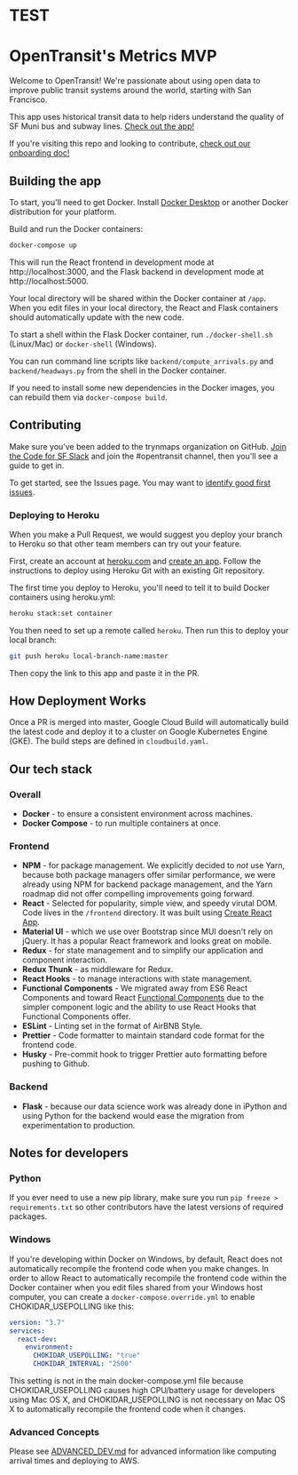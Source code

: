 # TEST
# OpenTransit's Metrics MVP

Welcome to OpenTransit! We're passionate about using open data to improve
public transit systems around the world, starting with San Francisco.

This app uses historical transit data to help riders understand
the quality of SF Muni bus and subway lines. [Check out the app!](http://muni.opentransit.city/)

If you're visiting this repo and looking to contribute, [check out our onboarding doc!](http://bit.ly/opentransit-onboarding)

## Building the app

To start, you'll need to get Docker. Install [Docker Desktop](https://www.docker.com/products/docker-desktop) or another Docker distribution for your platform.

Build and run the Docker containers:

```sh
docker-compose up
```

This will run the React frontend in development mode at http://localhost:3000,
and the Flask backend in development mode at http://localhost:5000.

Your local directory will be shared within the Docker container at `/app`.
When you edit files in your local directory, the React and Flask containers should automatically update with the new code.

To start a shell within the Flask Docker container, run `./docker-shell.sh` (Linux/Mac) or `docker-shell` (Windows).

You can run command line scripts like `backend/compute_arrivals.py` and `backend/headways.py` from the shell in the Docker container.

If you need to install some new dependencies in the Docker images, you can rebuild them via `docker-compose build`.

## Contributing

Make sure you've been added to the trynmaps organization on GitHub.
[Join the Code for SF Slack](http://c4sf.me/slack) and join the #opentransit channel,
then you'll see a guide to get in.

To get started, see the Issues page. You may want to [identify good first issues](https://github.com/trynmaps/metrics-mvp/labels/Good%20First%20Issue).

### Deploying to Heroku

When you make a Pull Request, we would suggest you deploy your branch to Heroku so that other
team members can try out your feature.

First, create an account  at [heroku.com](https://heroku.com) and
[create an app](https://dashboard.heroku.com/apps). Follow the instructions to deploy
using Heroku Git with an existing Git repository.

The first time you deploy to Heroku, you'll need to tell it to build Docker
containers using heroku.yml:

```sh
heroku stack:set container
```

You then need to set up a remote called `heroku`. Then run this to deploy your local branch:

```sh
git push heroku local-branch-name:master
```

Then copy the link to this app and paste it in the PR.

## How Deployment Works

Once a PR is merged into master, Google Cloud Build  will automatically build
the latest code and deploy it to a cluster on Google Kubernetes Engine (GKE).
The build steps are defined in `cloudbuild.yaml`.

## Our tech stack

### Overall

- **Docker** - to ensure a consistent environment across machines.
- **Docker Compose** - to run multiple containers at once.

### Frontend

- **NPM** - for package management. We explicitly decided to *not* use Yarn, because both
package managers offer similar performance, we were already using NPM for backend
package management, and the Yarn roadmap did not offer compelling
improvements going forward.
- **React** - Selected for popularity, simple view, and speedy virutal DOM. Code lives in the `/frontend` directory.  It was built using
[Create React App](https://facebook.github.io/create-react-app/docs/folder-structure).
- **Material UI** - which we use over Bootstrap since MUI doesn't rely on jQuery. It has a
popular React framework and looks great on mobile.
- **Redux** - for state management and to simplify our application and component interaction.
- **Redux Thunk** - as middleware for Redux.
- **React Hooks** - to manage interactions with state management.
- **Functional Components** - We migrated away from ES6 React Components and toward React
[Functional Components](https://reactjs.org/docs/components-and-props.html) due to the simpler component logic and the ability to use React Hooks that Functional Components offer.
- **ESLint** - Linting set in the format of AirBNB Style.
- **Prettier** - Code formatter to maintain standard code format for the frontend code.
- **Husky** - Pre-commit hook to trigger Prettier auto formatting before pushing to Github.
 
### Backend

- **Flask** - because our data science work was already done in iPython and using
Python for the backend would ease the migration from experimentation to production.

## Notes for developers

### Python

If you ever need to use a new pip library, make sure you run `pip freeze > requirements.txt`
so other contributors have the latest versions of required packages.

### Windows

If you're developing within Docker on Windows, by default, React does not automatically recompile the frontend code when you make changes.
In order to allow React to automatically recompile the frontend code within the Docker container when you edit files shared from your
Windows host computer, you can create a `docker-compose.override.yml` to enable CHOKIDAR_USEPOLLING like this:

```yml
version: "3.7"
services:
  react-dev:
    environment:
      CHOKIDAR_USEPOLLING: "true"
      CHOKIDAR_INTERVAL: "2500"
```

This setting is not in the main docker-compose.yml file because CHOKIDAR_USEPOLLING causes high CPU/battery usage for developers using Mac OS X,
and CHOKIDAR_USEPOLLING is not necessary on Mac OS X to automatically recompile the frontend code when it changes.

### Advanced Concepts

Please see [ADVANCED_DEV.md](ADVANCED_DEV.md) for advanced information like computing arrival times and
deploying to AWS.
